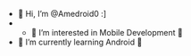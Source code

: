 - 👋 Hi, I’m @Amedroid0 :]
- - 👀 I’m interested in Mobile Development 📱
- 🌱 I’m currently learning Android 🤖

<!---
Amedroid0/Amedroid0 is a ✨ special ✨ repository because its `README.md` (this file) appears on your GitHub profile.
You can click the Preview link to take a look at your changes.
--->
